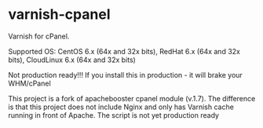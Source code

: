 varnish-cpanel
==============

Varnish for cPanel.

Supported OS: CentOS 6.x (64x and 32x bits), RedHat 6.x (64x and 32x bits), CloudLinux 6.x (64x and 32x bits)

Not production ready!!!
If you install this in production - it will brake your WHM/cPanel

This project is a fork of apachebooster cpanel module (v.1.7). The difference is that this project does not include Nginx and only has Varnish cache running in front of Apache. The script is not yet production ready

